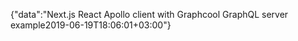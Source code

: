 {"data":"Next.js React Apollo client with Graphcool GraphQL server example2019-06-19T18:06:01+03:00"}
